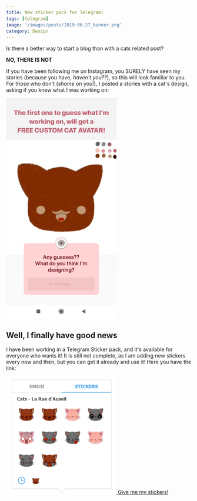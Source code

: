 ```yaml
---
title: New sticker pack for Telegram!
tags: [telegram]
image: '/images/posts/2019-06-27_banner.png'
category: Design
---
```


Is there a better way to start a blog than with a cats related post?

**NO, THERE IS NOT**

If you have been following me on Instagram, you SURELY have seen my stories (because you have, *haven't you??*), so this 
will look familiar to you. For those who don't (*shame* on you!), I posted a stories with a cat's design, asking if you 
knew what I was working on:

<img src="/images/posts/2019-06-27_instaStory.png" alt="Instagram story" data-align="center" width="300"/>

## Well, I finally have good news

I have been working in a Telegram Sticker pack, and it's available for everyone who wants it! It is still not complete, as 
I am adding new stickers every now and then, but you can get it already and use it! Here you have the link:

<div data-align="center">
    <a href="https://telegram.me/addstickers/Cats_LaRueAuseil" target="_blank">
        <img src="/images/posts/2019-06-27_stickerPack.png" alt="Instagram story" width="300"/>
    </a>
    <a href="https://telegram.me/addstickers/Cats_LaRueAuseil" target="_blank" class='c-btn c-btn--active'>Give me my stickers!</a>
</div>